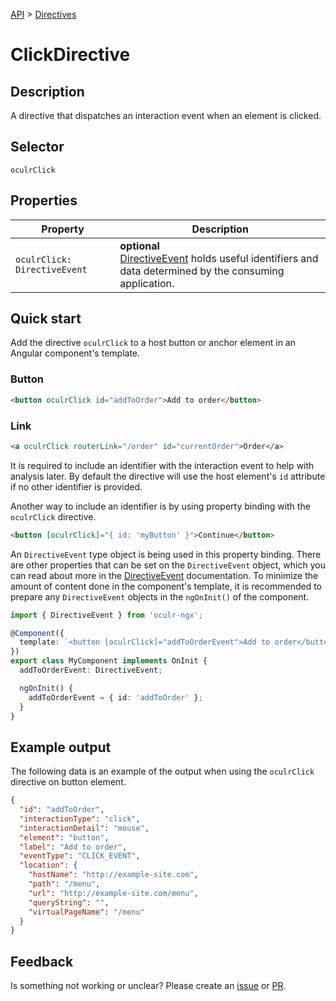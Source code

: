 [API](./README.md) > [Directives](./README.md#Directives)

# ClickDirective

## Description

A directive that dispatches an interaction event when an element is clicked.

## Selector

```
oculrClick
```

## Properties

| Property                     | Description                                                                                                                          |
| ---------------------------- | ------------------------------------------------------------------------------------------------------------------------------------ |
| `oculrClick: DirectiveEvent` | **optional** </br> [DirectiveEvent](./directive-event.md) holds useful identifiers and data determined by the consuming application. |

## Quick start

Add the directive `oculrClick` to a host button or anchor element in an Angular component's template.

### Button

```html
<button oculrClick id="addToOrder">Add to order</button>
```

### Link

```html
<a oculrClick routerLink="/order" id="currentOrder">Order</a>
```

It is required to include an identifier with the interaction event to help with analysis later. By default the directive will use the host element's `id` attribute if no other identifier is provided.

Another way to include an identifier is by using property binding with the `oculrClick` directive.

```html
<button [oculrClick]="{ id: 'myButton' }">Continue</button>
```

An `DirectiveEvent` type object is being used in this property binding. There are other properties that can be set on the `DirectiveEvent` object, which you can read about more in the [DirectiveEvent](./directive-event.md) documentation. To minimize the amount of content done in the component's template, it is recommended to prepare any `DirectiveEvent` objects in the `ngOnInit()` of the component.

```typescript
import { DirectiveEvent } from 'oculr-ngx';

@Component({
  template: `<button [oculrClick]="addToOrderEvent">Add to order</button>`,
})
export class MyComponent implements OnInit {
  addToOrderEvent: DirectiveEvent;

  ngOnInit() {
    addToOrderEvent = { id: 'addToOrder' };
  }
}
```

## Example output

The following data is an example of the output when using the `oculrClick` directive on button element.

```json
{
  "id": "addToOrder",
  "interactionType": "click",
  "interactionDetail": "mouse",
  "element": "button",
  "label": "Add to order",
  "eventType": "CLICK_EVENT",
  "location": {
    "hostName": "http://example-site.com",
    "path": "/menu",
    "url": "http://example-site.com/menu",
    "queryString": "",
    "virtualPageName": "/menu"
  }
}
```

## Feedback

Is something not working or unclear? Please create an [issue](https://github.com/progressive-insurance/oculr-ngx/issues/new/choose) or [PR](https://github.com/progressive-insurance/oculr-ngx/blob/main/CONTRIBUTING.md).
